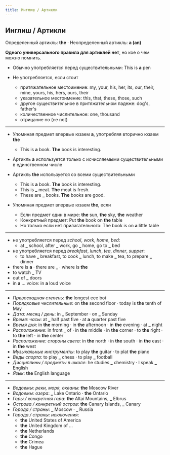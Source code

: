```yaml
---
title: Инглиш / Артикли
---
```


## Инглиш / Артикли

Определенный артикль: **the** · Неопределенный артикль: **a (an)**

**Одного универсального правила для артиклей нет**, но кое о чем можно помнить.

- Обычно употребляется перед существительными: This is **a** pen

- Не употребляется, если стоит
  - притяжательное местоимение: my, your, his, her, its, our, their, mine, yours, his, hers, ours, their
  - указательное местоимение: this, that, these, those, such
  - другое существительное в притяжательном падеже: dog's, father's
  - количественное числительное: one, thousand
  - отрицание no (не not)

--- 

- Упоминая предмет впервые юзаем **a**, употребляя вторично юзаем **the**
  - This is **a** book. **The** book is interesting.

- Артикль **a** используется только с исчисляемыми существительными в единственном числе
- Артикль **the** используется со всеми существительными
  - This is **a** book. **The** book is interesting.
  - This is **_** meat. **The** meat is fresh.
  - These are **_** books. **The** books are good.

- Упоминая предмет впервые юзаем **the**, если
  - Если предмет один в мире: **the** sun, **the** sky, **the** weather
  - Конкретный предмет: Put **the** book on **the** table
  - Но только если нет прилагательного: The book is on **a** little table

---

- не употребляется перед *school*, *work*, *home*, *bed*:
  - at **_** school, after **_** work, go **_** home, go to **_** bed
- не употребляется перед *breakfast*, *lunch*, *tea*, *dinner*, *supper*:
  - to have **_** breakfast, to cook **_** lunch, to make **_** tea, to prepare **_** dinner
- there is **a** · there are **_** · where is **the**
- to watch **_** TV
- out of **_** doors
- in **a** ... voice: in **a** loud voice

---

- *Превосходная степень*: **the** longest eee boi
- *Порядковые числительные*: on **the** second floor · today is **the** tenth of May
- *Дата: месяц / день*: in **_** September · on **_** Sunday
- *Время: часы*: at **_** half past five · at **a** quarter past five
- *Время дня*: in **the** morning · in **the** afternoon · in **the** evening · at **_** night
- *Расположение*: in front **_** of · in **the** middle · in **the** corner · to **the** right · to **the** left · in **the** center
- *Расположение: стороны света*: in **the** north · in **the** south · in **the** east · in **the** west
- *Музыкальные инструменты*: to play **the** guitar · to plat **the** piano
- *Виды спорта*: to play **_** chess · to play **_** football
- *Дисциплины / предметы в школе*: he studies **_** chemistry · I speak **_** English
- *Язык*: **the** English language

---

- *Водоемы: реки, моря, океаны*: **the** Moscow River
- *Водоемы: озера*: **_** Lake Ontario · **the** Ontario
- *Горы / конкретная гора*: **the** Altai Mountains, **_** Elbrus
- *Острова / конкретный остров*: **the** Canary Islands, **_** Canary
- *Города / страны*: **_** Moscow · **_** Russia
- *Города / страны: исключения*:
  - **the** United States of America
  - **the** United Kingdom of ...
  - **the** Netherlands
  - **the** Congo
  - **the** Crimea
  - **the** Hague
